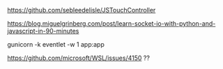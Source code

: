 https://github.com/sebleedelisle/JSTouchController

https://blog.miguelgrinberg.com/post/learn-socket-io-with-python-and-javascript-in-90-minutes

gunicorn -k eventlet -w 1 app:app

https://github.com/microsoft/WSL/issues/4150 ??
